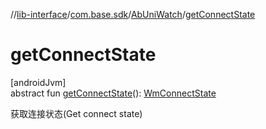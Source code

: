 //[lib-interface](../../../index.md)/[com.base.sdk](../index.md)/[AbUniWatch](index.md)/[getConnectState](get-connect-state.md)

# getConnectState

[androidJvm]\
abstract fun [getConnectState](get-connect-state.md)(): [WmConnectState](../../com.base.sdk.entity.apps/-wm-connect-state/index.md)

获取连接状态(Get connect state)
